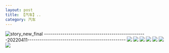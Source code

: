 ```yaml
---
layout: post
title: 【汽车】..
category: 汽车
---
```

![story_new_final](http://s1r3itzmh.hd-bkt.clouddn.com/img/story_new_final_0322.png)
--------------------------------------------------20220411------------------------------------------------
![](http://s1r3itzmh.hd-bkt.clouddn.com/img/car-220412-1.png)
![](http://s1r3itzmh.hd-bkt.clouddn.com/img/car-220412-2.png)
![](http://s1r3itzmh.hd-bkt.clouddn.com/img/car-220412-3.png)
![](http://s1r3itzmh.hd-bkt.clouddn.com/img/car-220412-4.png)
![](http://s1r3itzmh.hd-bkt.clouddn.com/img/car-220417-1.png)
![](http://s1r2k4uc5.hd-bkt.clouddn.com/img/car-220530=2.jpg)
![](http://s1r2k4uc5.hd-bkt.clouddn.com/img/car-220530=1.jpg)
  




